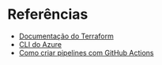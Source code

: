# Referências

- [Documentação do Terraform](https://www.terraform.io/docs)
- [CLI do Azure](https://learn.microsoft.com/en-us/cli/azure/)
- [Como criar pipelines com GitHub Actions](https://docs.github.com/actions)

